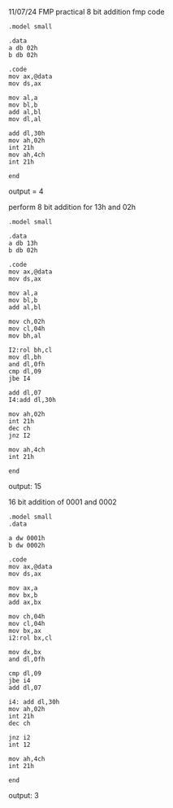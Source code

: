 11/07/24 FMP practical
8 bit addition fmp code
```
.model small

.data
a db 02h
b db 02h

.code 
mov ax,@data
mov ds,ax

mov al,a
mov bl,b
add al,bl
mov dl,al

add dl,30h
mov ah,02h
int 21h
mov ah,4ch
int 21h

end
```

output = 4

perform 8 bit addition for 13h and 02h 
```
.model small

.data
a db 13h
b db 02h

.code
mov ax,@data
mov ds,ax

mov al,a
mov bl,b
add al,bl

mov ch,02h
mov cl,04h
mov bh,al

I2:rol bh,cl
mov dl,bh
and dl,0fh
cmp dl,09
jbe I4

add dl,07
I4:add dl,30h

mov ah,02h
int 21h
dec ch
jnz I2

mov ah,4ch
int 21h

end
```
output:
15

16 bit addition of 0001 and 0002
```
.model small
.data

a dw 0001h
b dw 0002h

.code
mov ax,@data
mov ds,ax

mov ax,a
mov bx,b
add ax,bx

mov ch,04h
mov cl,04h
mov bx,ax
i2:rol bx,cl

mov dx,bx
and dl,0fh

cmp dl,09
jbe i4
add dl,07

i4: add dl,30h
mov ah,02h
int 21h
dec ch

jnz i2
int 12

mov ah,4ch
int 21h

end
```
output: 3
       